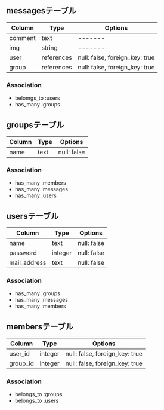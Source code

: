 ## messagesテーブル

|Column|Type|Options|
|------|----|-------|
|comment|text|-------|
|img|string|-------|
|user|references|null: false, foreign_key: true|
|group|references|null: false, foreign_key: true|

### Association
- belomgs_to :users
- has_many :groups

## groupsテーブル

|Column|Type|Options|
|------|----|-------|
|name|text|null: false|



### Association
- has_many :members
- has_many :messages
- has_many :users

## usersテーブル

|Column|Type|Options|
|------|----|-------|
|name|text|null: false|
|password|integer|null: false|
|mail_address|text|null: false|

### Association
- has_many :groups
- has_many :messages
- has_many :members

## membersテーブル

|Column|Type|Options|
|------|----|-------|
|user_id|integer|null: false, foreign_key: true|
|group_id|integer|null: false, foreign_key: true|

### Association
- belongs_to :groups
- belongs_to :users
